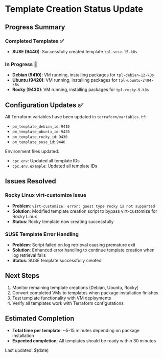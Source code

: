 # Template Creation Status Update

## Progress Summary

### Completed Templates ✅
- **SUSE (9440)**: Successfully created template `tpl-suse-15-k8s`

### In Progress 🔄
- **Debian (9410)**: VM running, installing packages for `tpl-debian-12-k8s`
- **Ubuntu (9420)**: VM running, installing packages for `tpl-ubuntu-2404-k8s`  
- **Rocky (9430)**: VM running, installing packages for `tpl-rocky-9-k8s`

## Configuration Updates ✅

All Terraform variables have been updated in `terraform/variables.tf`:
- `pm_template_debian_id`: `9410`
- `pm_template_ubuntu_id`: `9420`  
- `pm_template_rocky_id`: `9430`
- `pm_template_suse_id`: `9440`

Environment files updated:
- `cpc.env`: Updated all template IDs
- `cpc.env.example`: Updated all template IDs

## Issues Resolved

### Rocky Linux virt-customize Issue
- **Problem**: `virt-customize: error: guest type rocky is not supported`
- **Solution**: Modified template creation script to bypass virt-customize for Rocky Linux
- **Status**: Rocky template now creating successfully

### SUSE Template Error Handling
- **Problem**: Script failed on log retrieval causing premature exit
- **Solution**: Enhanced error handling to continue template creation when log retrieval fails
- **Status**: SUSE template successfully created

## Next Steps

1. Monitor remaining template creations (Debian, Ubuntu, Rocky)
2. Convert completed VMs to templates when package installation finishes
3. Test template functionality with VM deployments
4. Verify all templates work with Terraform configurations

## Estimated Completion

- **Total time per template**: ~5-15 minutes depending on package installation
- **Expected completion**: All templates should be ready within 30 minutes

Last updated: $(date)
